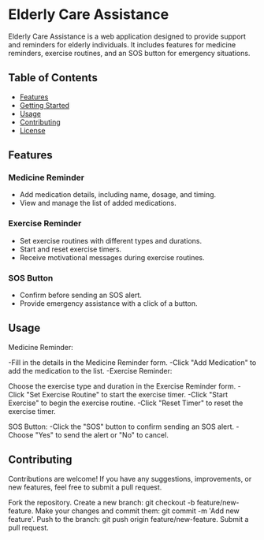 # Elderly Care Assistance

Elderly Care Assistance is a web application designed to provide support and reminders for elderly individuals. It includes features for medicine reminders, exercise routines, and an SOS button for emergency situations.

## Table of Contents

- [Features](#features)
- [Getting Started](#getting-started)
- [Usage](#usage)
- [Contributing](#contributing)
- [License](#license)

## Features

### Medicine Reminder
- Add medication details, including name, dosage, and timing.
- View and manage the list of added medications.

### Exercise Reminder
- Set exercise routines with different types and durations.
- Start and reset exercise timers.
- Receive motivational messages during exercise routines.

### SOS Button
- Confirm before sending an SOS alert.
- Provide emergency assistance with a click of a button.

## Usage
Medicine Reminder:

-Fill in the details in the Medicine Reminder form.
-Click "Add Medication" to add the medication to the list.
-Exercise Reminder:

Choose the exercise type and duration in the Exercise Reminder form.
-Click "Set Exercise Routine" to start the exercise timer.
-Click "Start Exercise" to begin the exercise routine.
-Click "Reset Timer" to reset the exercise timer.

SOS Button:
-Click the "SOS" button to confirm sending an SOS alert.
-Choose "Yes" to send the alert or "No" to cancel.

## Contributing
Contributions are welcome! If you have any suggestions, improvements, or new features, feel free to submit a pull request.

Fork the repository.
Create a new branch: git checkout -b feature/new-feature.
Make your changes and commit them: git commit -m 'Add new feature'.
Push to the branch: git push origin feature/new-feature.
Submit a pull request.
